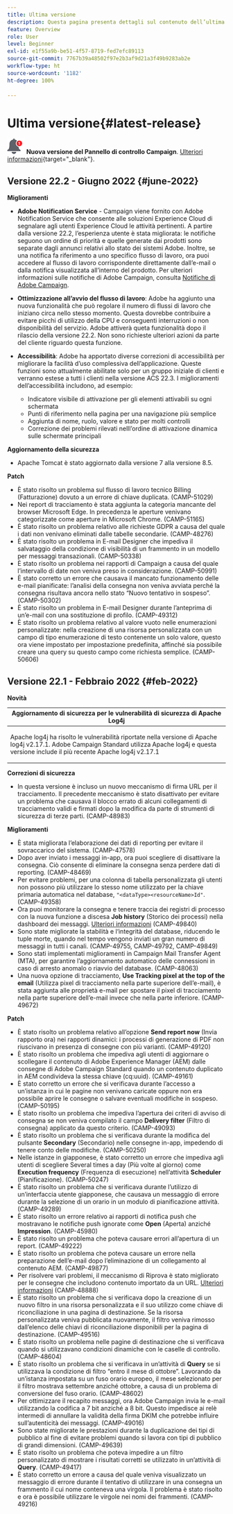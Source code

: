 ```yaml
---
title: Ultima versione
description: Questa pagina presenta dettagli sul contenuto dell’ultima versione Campaign Standard
feature: Overview
role: User
level: Beginner
exl-id: e1f55a9b-be51-4f57-8719-fed7efc89113
source-git-commit: 7767b39a48502f97e2b3af9d21a3f49b9283ab2e
workflow-type: ht
source-wordcount: '1182'
ht-degree: 100%

---
```



# Ultima versione{#latest-release}

![Pannello di controllo Campaign](assets/do-not-localize/cp-icon.png) **Nuova versione del Pannello di controllo Campaign**. [Ulteriori informazioni](https://experienceleague.adobe.com/docs/control-panel/using/release-notes.html?lang=it){target=&quot;_blank&quot;}.


## Versione 22.2 - Giugno 2022 {#june-2022}

**Miglioramenti**

* **Adobe Notification Service** - Campaign viene fornito con Adobe Notification Service che consente alle soluzioni Experience Cloud di segnalare agli utenti Experience Cloud le attività pertinenti. A partire dalla versione 22.2, l’esperienza utente è stata migliorata: le notifiche seguono un ordine di priorità e quelle generate dai prodotti sono separate dagli annunci relativi allo stato dei sistemi Adobe. Inoltre, se una notifica fa riferimento a uno specifico flusso di lavoro, ora puoi accedere al flusso di lavoro corrispondente direttamente dall’e-mail o dalla notifica visualizzata all’interno del prodotto.  Per ulteriori informazioni sulle notifiche di Adobe Campaign, consulta [Notifiche di Adobe Campaign](../../administration/using/sending-internal-notifications.md).

* **Ottimizzazione all’avvio del flusso di lavoro**: Adobe ha aggiunto una nuova funzionalità che può regolare il numero di flussi di lavoro che iniziano circa nello stesso momento. Questa dovrebbe contribuire a evitare picchi di utilizzo della CPU e conseguenti interruzioni o non disponibilità del servizio. Adobe attiverà queta funzionalità dopo il rilascio della versione 22.2. Non sono richieste ulteriori azioni da parte del cliente riguardo questa funzione.

* **Accessibilità**: Adobe ha apportato diverse correzioni di accessibilità per migliorare la facilità d’uso complessiva dell’applicazione. Queste funzioni sono attualmente abilitate solo per un gruppo iniziale di clienti e verranno estese a tutti i clienti nella versione ACS 22.3. I miglioramenti dell’accessibilità includono, ad esempio:

   * Indicatore visibile di attivazione per gli elementi attivabili su ogni schermata
   * Punti di riferimento nella pagina per una navigazione più semplice
   * Aggiunta di nome, ruolo, valore e stato per molti controlli
   * Correzione dei problemi rilevati nelll’ordine di attivazione dinamica sulle schermate principali

**Aggiornamento della sicurezza**

* Apache Tomcat è stato aggiornato dalla versione 7 alla versione 8.5.

**Patch**

* È stato risolto un problema sul flusso di lavoro tecnico Billing (Fatturazione) dovuto a un errore di chiave duplicata. (CAMP-51029)
* Nei report di tracciamento è stata aggiunta la categoria mancante del browser Microsoft Edge. In precedenza le aperture venivano categorizzate come aperture in Microsoft Chrome. (CAMP-51165)
* È stato risolto un problema relativo alle richieste GDPR a causa del quale i dati non venivano eliminati dalle tabelle secondarie. (CAMP-48276)
* È stato risolto un problema in E-mail Designer che impediva il salvataggio della condizione di visibilità di un frammento in un modello per messaggi transazionali. (CAMP-50338)
* È stato risolto un problema nei rapporti di Campaign a causa del quale l’intervallo di date non veniva preso in considerazione. (CAMP-50991)
* È stato corretto un errore che causava il mancato funzionamento delle e-mail pianificate: l’analisi della consegna non veniva avviata perché la consegna risultava ancora nello stato “Nuovo tentativo in sospeso”. (CAMP-50302)
* È stato risolto un problema in E-mail Designer durante l’anteprima di un’e-mail con una sostituzione di profilo. (CAMP-49312)
* È stato risolto un problema relativo al valore vuoto nelle enumerazioni personalizzate: nella creazione di una risorsa personalizzata con un campo di tipo enumerazione di testo contenente un solo valore, questo ora viene impostato per impostazione predefinita, affinché sia possibile creare una query su questo campo come richiesta semplice. (CAMP-50606)



## Versione 22.1 - Febbraio 2022 {#feb-2022}

**Novità**

<table> 
<thead> 
<tr> 
<th> <strong>Aggiornamento di sicurezza per le vulnerabilità di sicurezza di Apache Log4j</strong><br /> </th> 
</tr> 
</thead> 
<tbody> 
<tr> 
<td>
<p>Apache log4j ha risolto le vulnerabilità riportate nella versione di Apache log4j v2.17.1. Adobe Campaign Standard utilizza Apache log4j e questa versione include il più recente Apache log4j v2.17.1 </p>
</td> 
</tr> 
</tbody> 
</table>

**Correzioni di sicurezza**

* In questa versione è incluso un nuovo meccanismo di firma URL per il tracciamento. Il precedente meccanismo è stato disattivato per evitare un problema che causava il blocco errato di alcuni collegamenti di tracciamento validi e firmati dopo la modifica da parte di strumenti di sicurezza di terze parti. (CAMP-48983)

**Miglioramenti**

* È stata migliorata l’elaborazione dei dati di reporting per evitare il sovraccarico del sistema. (CAMP-47578)
* Dopo aver inviato i messaggi in-app, ora puoi scegliere di disattivare la consegna. Ciò consente di eliminare la consegna senza perdere dati di reporting. (CAMP-48469)
* Per evitare problemi, per una colonna di tabella personalizzata gli utenti non possono più utilizzare lo stesso nome utilizzato per la chiave primaria automatica nel database, `"<dataType><resourceName>Id"`. (CAMP-49358)
* Ora puoi monitorare la consegna e tenere traccia dei registri di processo con la nuova funzione a discesa **Job history** (Storico dei processi) nella dashboard dei messaggi. [Ulteriori informazioni](../../sending/using/monitoring-a-delivery.md) (CAMP-49840)
* Sono state migliorate la stabilità e l‘integrità del database, riducendo le tuple morte, quando nel tempo vengono inviati un gran numero di messaggi in tutti i canali. (CAMP-49755, CAMP-49792, CAMP-49849)
* Sono stati implementati miglioramenti in Campaign Mail Transfer Agent (MTA), per garantire l’aggiornamento automatico delle connessioni in caso di arresto anomalo o riavvio del database. (CAMP-48063)
* Una nuova opzione di tracciamento, **Use Tracking pixel at the top of the email** (Utilizza pixel di tracciamento nella parte superiore dell’e-mail), è stata aggiunta alle proprietà e-mail per spostare il pixel di tracciamento nella parte superiore dell’e-mail invece che nella parte inferiore. (CAMP-49672)

**Patch**

* È stato risolto un problema relativo all’opzione **Send report now** (Invia rapporto ora) nei rapporti dinamici: i processi di generazione di PDF non riuscivano in presenza di consegne con più varianti. (CAMP-49120)
* È stato risolto un problema che impediva agli utenti di aggiornare o scollegare il contenuto di Adobe Experience Manager (AEM) dalle consegne di Adobe Campaign Standard quando un contenuto duplicato in AEM condivideva la stessa chiave (cq:uuid). (CAMP-49161)
* È stato corretto un errore che si verificava durante l’accesso a un’istanza in cui le pagine non venivano caricate oppure non era possibile aprire le consegne o salvare eventuali modifiche in sospeso. (CAMP-50195)
* È stato risolto un problema che impediva l’apertura dei criteri di avviso di consegna se non veniva compilato il campo **Delivery filter** (Filtro di consegna) applicato da questo criterio. (CAMP-49093)
* È stato risolto un problema che si verificava durante la modifica del pulsante **Secondary** (Secondario) nelle consegne in-app, impedendo di tenere conto delle modifiche. (CAMP-50250)
* Nelle istanze in giapponese, è stato corretto un errore che impediva agli utenti di scegliere Several times a day (Più volte al giorno) come **Execution frequency** (Frequenza di esecuzione) nell’attività **Scheduler** (Pianificazione). (CAMP-50247)
* È stato risolto un problema che si verificava durante l’utilizzo di un’interfaccia utente giapponese, che causava un messaggio di errore durante la selezione di un orario in un modulo di pianificazione attività. (CAMP-49289)
* È stato risolto un errore relativo ai rapporti di notifica push che mostravano le notifiche push ignorate come **Open** (Aperta) anziché **Impression**. (CAMP-45980)
* È stato risolto un problema che poteva causare errori all’apertura di un report. (CAMP-49222)
* È stato risolto un problema che poteva causare un errore nella preparazione dell’e-mail dopo l’eliminazione di un collegamento al contenuto AEM. (CAMP-49877)
* Per risolvere vari problemi, il meccanismo di Riprova è stato migliorato per le consegne che includono contenuto importato da un URL. [Ulteriori informazioni](../../designing/using/using-existing-content.md#retrieving-content-from-a-url-automatically-at-preparation-time) (CAMP-48888)
* È stato risolto un problema che si verificava dopo la creazione di un nuovo filtro in una risorsa personalizzata e il suo utilizzo come chiave di riconciliazione in una pagina di destinazione. Se la risorsa personalizzata veniva pubblicata nuovamente, il filtro veniva rimosso dall’elenco delle chiavi di riconciliazione disponibili per la pagina di destinazione. (CAMP-49516)
* È stato risolto un problema nelle pagine di destinazione che si verificava quando si utilizzavano condizioni dinamiche con le caselle di controllo. (CAMP-48604)
* È stato risolto un problema che si verificava in un’attività di **Query** se si utilizzava la condizione di filtro “entro il mese di ottobre”. Lavorando da un’istanza impostata su un fuso orario europeo, il mese selezionato per il filtro mostrava settembre anziché ottobre, a causa di un problema di conversione del fuso orario. (CAMP-48602)
* Per ottimizzare il recapito messaggi, ora Adobe Campaign invia le e-mail utilizzando la codifica a 7 bit anziché a 8 bit. Questo impedisce ai relè intermedi di annullare la validità della firma DKIM che potrebbe influire sull’autenticità dei messaggi. (CAMP-49016)
* Sono state migliorate le prestazioni durante la duplicazione dei tipi di pubblico al fine di evitare problemi quando si lavora con tipi di pubblico di grandi dimensioni. (CAMP-49639)
* È stato risolto un problema che poteva impedire a un filtro personalizzato di mostrare i risultati corretti se utilizzato in un’attività di **Query**. (CAMP-49417)
* È stato corretto un errore a causa del quale veniva visualizzato un messaggio di errore durante il tentativo di utilizzare in una consegna un frammento il cui nome conteneva una virgola. Il problema è stato risolto e ora è possibile utilizzare le virgole nei nomi dei frammenti. (CAMP-49216)

